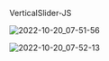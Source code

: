VerticalSlider-JS

![2022-10-20_07-51-56](https://user-images.githubusercontent.com/101303690/196831235-8c8a1379-4b5e-4b3c-9ee0-be1c6f965d34.png)

![2022-10-20_07-52-13](https://user-images.githubusercontent.com/101303690/196831246-d535b43f-51ca-45b0-8d7b-7127bb4a7df4.png)
